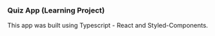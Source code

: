 ### Quiz App (Learning Project)
This app was built using Typescript - React and Styled-Components. 
#
